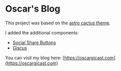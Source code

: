 # Oscar's Blog

This project was based on the [astro cactus theme](https://github.com/chrismwilliams/astro-theme-cactus?tab=readme-ov-file).

I added the additional components:
- [Social Share Buttons](./src/components/social)
- [Giscus](./src/components/Giscus.astro)

You can visit my blog here: [https://oscargicast.com](https://oscargicast.com)
